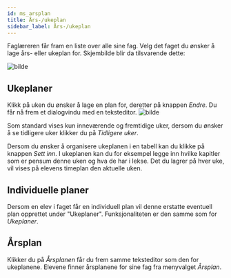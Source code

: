 ```yaml
---
id: ms_arsplan
title: Års-/ukeplan
sidebar_label: Års-/ukeplan
---
```


Faglæreren får fram en liste over alle sine fag.
Velg det faget du ønsker å lage års- eller ukeplan for. Skjembilde blir da tilsvarende dette:

![bilde](https://github.com/BarmanHanssen/iskole/assets/80097133/bd9f6e03-bb3e-44ef-8e17-216e95ba52b0)


## Ukeplaner
Klikk på uken du ønsker å lage en plan for, deretter på knappen _Endre_. Du får nå frem et dialogvindu med en teksteditor. 
![bilde](https://github.com/BarmanHanssen/iskole/assets/80097133/7be2416c-7e58-4e7d-9b0f-1b1f98693339)

Som standard vises kun inneværende og fremtidige uker, dersom du ønsker å se tidligere uker klikker du på _Tidligere uker_.

Dersom du ønsker å organisere ukeplanen i en tabell kan du klikke på knappen _Sett inn_. I ukeplanen kan du for eksempel legge inn hvilke kapitler som er pensum denne uken og hva de har i lekse. Det du lagrer på hver uke, vil vises på elevens timeplan den aktuelle uken. 

## Individuelle planer
Dersom en elev i faget får en individuell plan vil denne erstatte eventuell plan opprettet under "Ukeplaner". Funksjonaliteten er den samme som for _Ukeplaner_.

## Årsplan
Klikker du på _Årsplanen_ får du frem samme teksteditor som den for ukeplanene. Elevene finner årsplanene for sine fag fra menyvalget  _Årsplan_.
